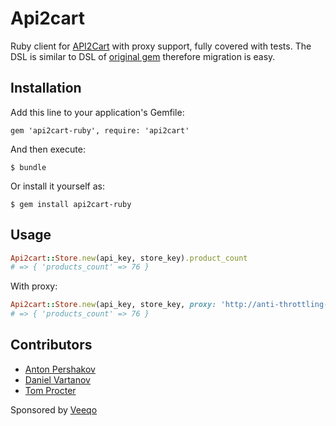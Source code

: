 # Api2cart

Ruby client for [API2Cart](https://www.api2cart.com/) with proxy support, fully covered with tests.
The DSL is similar to DSL of [original gem](https://rubygems.org/gems/API2Cart) therefore migration is easy.


## Installation

Add this line to your application's Gemfile:

    gem 'api2cart-ruby', require: 'api2cart'

And then execute:

    $ bundle

Or install it yourself as:

    $ gem install api2cart-ruby

## Usage

```ruby
Api2cart::Store.new(api_key, store_key).product_count
# => { 'products_count' => 76 }
```

With proxy:

```ruby
Api2cart::Store.new(api_key, store_key, proxy: 'http://anti-throttling-proxy.local:1080').product_count
# => { 'products_count' => 76 }
```

## Contributors

* [Anton Pershakov](https://github.com/main24)
* [Daniel Vartanov](https://github.com/DanielVartanov)
* [Tom Procter](https://github.com/TDProcter)

Sponsored by [Veeqo](https://github.com/veeqo)
